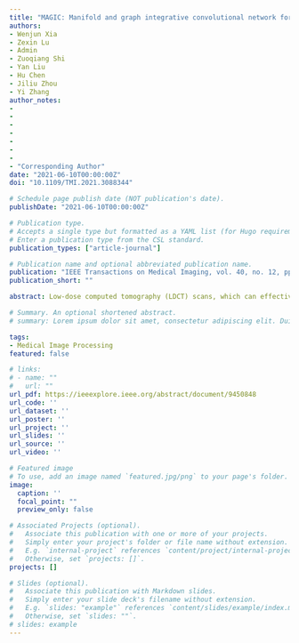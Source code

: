 ```yaml
---
title: "MAGIC: Manifold and graph integrative convolutional network for low-dose CT reconstruction"
authors:
- Wenjun Xia
- Zexin Lu
- Admin
- Zuoqiang Shi
- Yan Liu
- Hu Chen
- Jiliu Zhou
- Yi Zhang
author_notes:
- 
- 
- 
- 
- 
- 
-
- "Corresponding Author"
date: "2021-06-10T00:00:00Z"
doi: "10.1109/TMI.2021.3088344"

# Schedule page publish date (NOT publication's date).
publishDate: "2021-06-10T00:00:00Z"

# Publication type.
# Accepts a single type but formatted as a YAML list (for Hugo requirements).
# Enter a publication type from the CSL standard.
publication_types: ["article-journal"]

# Publication name and optional abbreviated publication name.
publication: "IEEE Transactions on Medical Imaging, vol. 40, no. 12, pp. 3459-3472, 2021"
publication_short: ""

abstract: Low-dose computed tomography (LDCT) scans, which can effectively alleviate the radiation problem, will degrade the imaging quality. In this paper, we propose a novel LDCT reconstruction network that unrolls the iterative scheme and performs in both image and manifold spaces. Because patch manifolds of medical images have low-dimensional structures, we can build graphs from the manifolds. Then, we simultaneously leverage the spatial convolution to extract the local pixel-level features from the images and incorporate the graph convolution to analyze the nonlocal topological features in manifold space. The experiments show that our proposed method outperforms both the quantitative and qualitative aspects of state-of-the-art methods. In addition, aided by a projection loss component, our proposed method also demonstrates superior performance for semi-supervised learning. The network can remove most noise while maintaining the details of only 10% (40 slices) of the training data labeled.

# Summary. An optional shortened abstract.
# summary: Lorem ipsum dolor sit amet, consectetur adipiscing elit. Duis posuere tellus ac convallis placerat. Proin tincidunt magna sed ex sollicitudin condimentum.

tags:
- Medical Image Processing
featured: false

# links:
# - name: ""
#   url: ""
url_pdf: https://ieeexplore.ieee.org/abstract/document/9450848
url_code: ''
url_dataset: ''
url_poster: ''
url_project: ''
url_slides: ''
url_source: ''
url_video: ''

# Featured image
# To use, add an image named `featured.jpg/png` to your page's folder. 
image:
  caption: ''
  focal_point: ""
  preview_only: false

# Associated Projects (optional).
#   Associate this publication with one or more of your projects.
#   Simply enter your project's folder or file name without extension.
#   E.g. `internal-project` references `content/project/internal-project/index.md`.
#   Otherwise, set `projects: []`.
projects: []

# Slides (optional).
#   Associate this publication with Markdown slides.
#   Simply enter your slide deck's filename without extension.
#   E.g. `slides: "example"` references `content/slides/example/index.md`.
#   Otherwise, set `slides: ""`.
# slides: example
---
```


<!-- {{% callout note %}}
Click the *Cite* button above to demo the feature to enable visitors to import publication metadata into their reference management software.
{{% /callout %}}

{{% callout note %}}
Create your slides in Markdown - click the *Slides* button to check out the example.
{{% /callout %}}

Add the publication's **full text** or **supplementary notes** here. You can use rich formatting such as including [code, math, and images](https://docs.hugoblox.com/content/writing-markdown-latex/). -->
